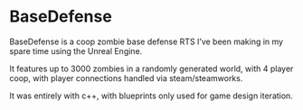 # BaseDefense
BaseDefense is a coop zombie base defense RTS I’ve been making in my spare time using the Unreal Engine.

It features up to 3000 zombies in a randomly generated world, with 4 player coop, with player connections handled via steam/steamworks.

It was entirely with c++, with blueprints only used for game design iteration.
